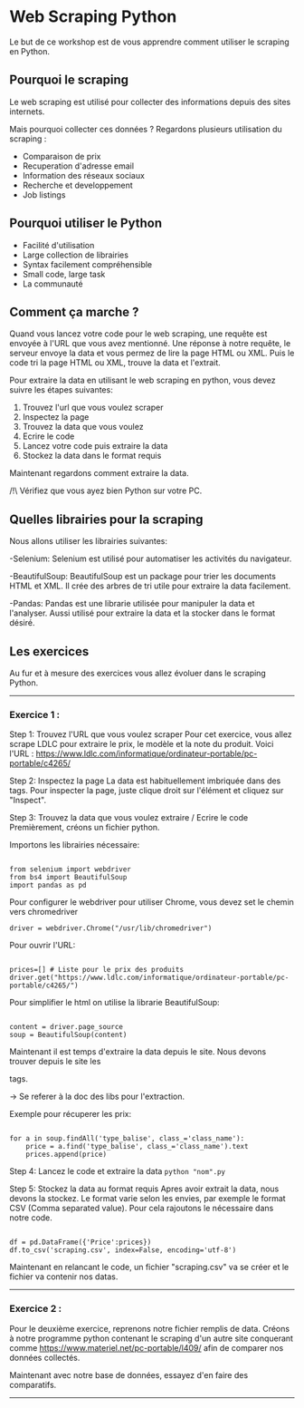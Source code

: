 # Web Scraping Python

Le but de ce workshop est de vous apprendre comment utiliser le scraping en Python.

## Pourquoi le scraping

Le web scraping est utilisé pour collecter des informations depuis des sites internets.

Mais pourquoi collecter ces données ?
Regardons plusieurs utilisation du scraping :
 - Comparaison de prix
 - Recuperation d'adresse email
 - Information des réseaux sociaux
 - Recherche et developpement
 - Job listings
 
## Pourquoi utiliser le Python

- Facilité d'utilisation
- Large collection de librairies
- Syntax facilement compréhensible
- Small code, large task
- La communauté

## Comment ça marche ?

Quand vous lancez votre code pour le web scraping, une requête est envoyée à l'URL que vous avez mentionné. Une réponse à notre requête, le serveur envoye la data et vous permez de lire la page HTML ou XML. Puis le code tri la page HTML ou XML, trouve la data et l'extrait.

Pour extraire la data en utilisant le web scraping en python, vous devez suivre les étapes suivantes:

1. Trouvez l'url que vous voulez scraper
2. Inspectez la page
3. Trouvez la data que vous voulez
4. Ecrire le code
5. Lancez votre code puis extraire la data
6. Stockez la data dans le format requis

Maintenant regardons comment extraire la data.

/!\ Vérifiez que vous ayez bien Python sur votre PC.

## Quelles librairies pour la scraping

Nous allons utiliser les librairies suivantes:

-Selenium: Selenium est utilisé pour automatiser les activités du navigateur.

-BeautifulSoup: BeautifulSoup est un package pour trier les documents HTML et XML. Il crée des arbres de tri utile pour extraire la data facilement.

-Pandas: Pandas est une librarie utilisée pour manipuler la data et l'analyser. Aussi utilisé pour extraire la data et la stocker dans le format désiré.

## Les exercices

Au fur et à mesure des exercices vous allez évoluer dans le scraping Python.

----------------------------
### Exercice 1 : 

Step 1: Trouvez l'URL que vous voulez scraper
Pour cet exercice, vous allez scrape LDLC pour extraire le prix, le modèle et la note du produit.
Voici l'URL : https://www.ldlc.com/informatique/ordinateur-portable/pc-portable/c4265/

Step 2: Inspectez la page
La data est habituellement imbriquée dans des tags. Pour inspecter la page, juste clique droit sur l'élément et cliquez sur "Inspect".

Step 3: Trouvez la data que vous voulez extraire / Ecrire le code
Premièrement, créons un fichier python.

Importons les librairies nécessaire:
<pre><code>
from selenium import webdriver
from bs4 import BeautifulSoup
import pandas as pd
</code></pre>

Pour configurer le webdriver pour utiliser Chrome, vous devez set le chemin vers chromedriver

`driver = webdriver.Chrome("/usr/lib/chromedriver")`

Pour ouvrir l'URL:
<pre><code>
prices=[] # Liste pour le prix des produits
driver.get("https://www.ldlc.com/informatique/ordinateur-portable/pc-portable/c4265/")
</code></pre>

Pour simplifier le html on utilise la librarie BeautifulSoup:
<pre><code>
content = driver.page_source
soup = BeautifulSoup(content)
</code></pre>

Maintenant il est temps d'extraire la data depuis le site. Nous devons trouver depuis le site les <div> tags.

-> Se referer à la doc des libs pour l'extraction.

Exemple pour récuperer les prix:

<pre><code>
for a in soup.findAll('type_balise', class_='class_name'):
    price = a.find('type_balise', class_='class_name').text
    prices.append(price)
</code></pre>
 
 Step 4: Lancez le code et extraire la data
`python "nom".py`

Step 5: Stockez la data au format requis
Apres avoir extrait la data, nous devons la stockez. Le format varie selon les envies, par exemple le format CSV (Comma separated value). Pour cela rajoutons le nécessaire dans notre code.

<pre><code>
df = pd.DataFrame({'Price':prices})
df.to_csv('scraping.csv', index=False, encoding='utf-8')
</code></pre>

Maintenant en relancant le code, un fichier "scraping.csv" va se créer et le fichier va contenir nos datas.

----------------------------
### Exercice 2 :

Pour le deuxième exercice, reprenons notre fichier remplis de data.
Créons à notre programme python contenant le scraping d'un autre site conquerant comme https://www.materiel.net/pc-portable/l409/ afin de comparer nos données collectés.

Maintenant avec notre base de données, essayez d'en faire des comparatifs.

----------------------------
